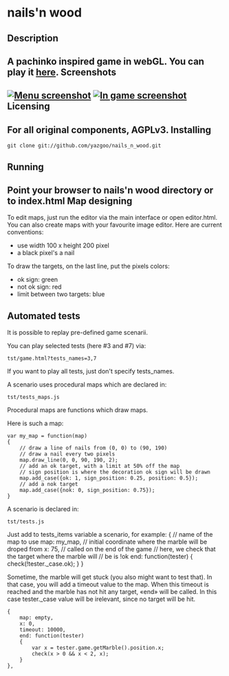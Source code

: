 nails'n wood
============
Description
---------
A pachinko inspired game in webGL.
You can play it [here](http://naw1-yazgoo.rhcloud.com/).
Screenshots
-----------
[![Menu screenshot](http://cloud.github.com/downloads/yazgoo/nails_n_wood/nails_n_wood_capture_menu_small.png)](http://cloud.github.com/downloads/yazgoo/nails_n_wood/nails_n_wood_capture_menu.png)
[![In game screenshot](http://cloud.github.com/downloads/yazgoo/nails_n_wood/nails_n_wood_capture_game_small.png)](http://cloud.github.com/downloads/yazgoo/nails_n_wood/nails_n_wood_capture_game.png)
Licensing
---------
For all original components, AGPLv3.
Installing
----------
    git clone git://github.com/yazgoo/nails_n_wood.git
Running
-------
Point your browser to nails'n wood directory or to index.html
Map designing
-------------
To edit maps, just run the editor via the main interface or open
editor.html.
You can also create maps with your favourite image editor.
Here are current conventions:

- use width 100 x height 200 pixel
- a black pixel's a nail

To draw the targets, on the last line, put the pixels colors:

- ok sign: green
- not ok sign: red
- limit between two targets: blue

Automated tests
---------------

It is possible to replay pre-defined game scenarii.

You can play selected tests (here #3 and #7) via:

    tst/game.html?tests_names=3,7

If you want to play all tests, just don't specify tests\_names.

A scenario uses procedural maps which are declared in:

    tst/tests_maps.js

Procedural maps are functions which draw maps.

Here is such a map:

    var my_map = function(map)
    {
        // draw a line of nails from (0, 0) to (90, 190)
        // draw a nail every two pixels
        map.draw_line(0, 0, 90, 190, 2);
        // add an ok target, with a limit at 50% off the map
        // sign position is where the decoration ok sign will be drawn
        map.add_case({ok: 1, sign_position: 0.25, position: 0.5});
        // add a nok target
        map.add_case({nok: 0, sign_position: 0.75});
    }

A scenario is declared in:

    tst/tests.js

Just add to tests\_items variable a scenario, for example:
    {
        // name of the map to use
        map: my_map,
        // initial coordinate where the marble will be droped from
        x: 75,
        // called on the end of the game
        // here, we check that the target where the marble will
        // be is !ok
        end: function(tester) { check(!tester._case.ok); }
    }

Sometime, the marble will get stuck (you also might want to test that).
In that case, you will add a timeout value to the map. When this timeout
is reached and the marble has not hit any target, «end» will be called.
In this case tester.\_case value will be irelevant, since no target will
be hit.

    {
        map: empty,
        x: 0,
        timeout: 10000,
        end: function(tester)
        {
            var x = tester.game.getMarble().position.x;
            check(x > 0 && x < 2, x);
        }
    },
